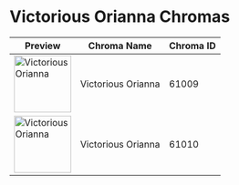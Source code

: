 # Victorious Orianna Chromas

| Preview | Chroma Name | Chroma ID |
|---|---|---|
| <img src='https://raw.communitydragon.org/latest/plugins/rcp-be-lol-game-data/global/default/v1/champion-chroma-images/61/61009.png' alt='Victorious Orianna' width='100'> | Victorious Orianna | 61009 |
| <img src='https://raw.communitydragon.org/latest/plugins/rcp-be-lol-game-data/global/default/v1/champion-chroma-images/61/61010.png' alt='Victorious Orianna' width='100'> | Victorious Orianna | 61010 |
